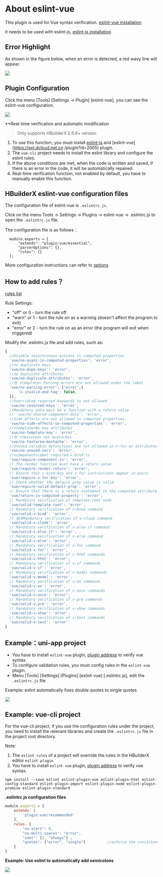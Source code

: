 # About eslint-vue

This plugin is used for Vue syntax verification. [eslint-vue installation](https://ext.dcloud.net.cn/plugin?id=2005)

It needs to be used with eslint-js, [eslint-js installation](https://ext.dcloud.net.cn/plugin?id=2037)

## Error Highlight

As shown in the figure below, when an error is detected, a red wavy line will appear.

<img src="/static/snapshots/tutorial/plugins/eslint-vue-error.png" class="hd-img" />

## Plugin Configuration

Click the menu [Tools] [Settings -> Plugin] [eslint-vue], you can see the eslint-vue  configuration.

<img src="/static/snapshots/tutorial/plugins/settings_eslint_en.png" class="hd-img"/>

**Real-time verification and automatic modification

> Only supports HBuilderX 2.6.8+ version

1. To use this function, you must install [eslint-js](https://ext.dcloud.net.cn/plugin?id=2037) and [eslint-vue](https://ext.dcloud.net.cn /plugin?id=2005) plugin.
2. The `vue-cli` project needs to install the eslint library and configure the eslint rules.
3. If the above conditions are met, when the code is written and saved, if there is an error in the code, it will be automatically repaired.
4. Real-time verification function, not enabled by default, you have to manually enable this function.

## HBuilderX eslint-vue configuration files

The configuration file of eslint-vue is `.eslintrc.js`.

Click on the menu Tools -> Settings -> Plugins -> eslint-vue -> .eslintrc.js to open the `.eslintrc.js` file.

The configuration file is as follows：

```
  module.exports = {
      "extends": "plugin:vue/essential",
      "parserOptions": {},    
      "rules": {}
  };
```
  
More configuration instructions can refer to [options](http://eslint.org/docs/user-guide/configuring)


## How to add rules？

[rules list](https://github.com/vuejs/eslint-plugin-vue#gear-configs)

Rule Settings:

- "off" or 0 - turn the rule off
- "warn" or 1 - turn the rule on as a warning (doesn't affect the program to exit)
- "error" or 2 - turn the rule on as an error (the program will exit when triggered)


Modify the .eslintrc.js file and add rules, such as:

```js
{
  //Disable asynchronous actions in computed properties
  'vue/no-async-in-computed-properties': 'error',
  //no duplicate keys
  'vue/no-dupe-keys': 'error',
  //no duplicate attributes
  'vue/no-duplicate-attributes': 'error',
  //在 <template> Parsing errors are not allowed under the label
  'vue/no-parsing-error': ['error',{
      'x-invalid-end-tag': false,
  }],
  //Overriding reserved keywords is not allowed
  'vue/no-reserved-keys': 'error',
  //Mandatory data must be a function with a return value
  // 'vue/no-shared-component-data': 'error',
  //Side effects are not allowed in computed properties.
  'vue/no-side-effects-in-computed-properties': 'error',
  //<template>No key attributes
  'vue/no-template-key': 'error',
  //在 <textarea> not mustaches
  'vue/no-textarea-mustache': 'error',
  //Unused variable definitions are not allowed in v-for or attributes in the scope
  'vue/no-unused-vars': 'error',
  //<component>Label required v-bind:is
  'vue/require-component-is': 'error',
  // The render function must have a return value
  'vue/require-render-return': 'error',
  // Ensure that v-bind:key and v-for instructions appear in pairs
  'vue/require-v-for-key': 'error',
  // Check whether the default prop value is valid
  'vue/require-valid-default-prop': 'error',
  // Ensure that there is a return statement in the computed attribute
  'vue/return-in-computed-property': 'error',
  // Mandatory verification of template root node
  'vue/valid-template-root': 'error',
  // Mandatory verification of v-bind command
  'vue/valid-v-bind': 'error',
  // 指令Mandatory verification of v-cloak command
  'vue/valid-v-cloak': 'error',
  // Mandatory verification of v-else-if command
  'vue/valid-v-else-if': 'error',
  // Mandatory verification of v-else command
  'vue/valid-v-else': 'error',
  // Mandatory verification of v-for command
  'vue/valid-v-for': 'error',
  // Mandatory verification of v-html commands
  'vue/valid-v-html': 'error',
  // Mandatory verification of v-if commands
  'vue/valid-v-if': 'error',
  // Mandatory verification of v-model commands
  'vue/valid-v-model': 'error',
  // Mandatory verification of v-on commands
  'vue/valid-v-on': 'error',
  // Mandatory verification of v-once commands
  'vue/valid-v-once': 'error',
  // Mandatory verification of v-pre commands
  'vue/valid-v-pre': 'error',
  // Mandatory verification of v-show commands
  'vue/valid-v-show': 'error',
  // Mandatory verification of v-text commands
  'vue/valid-v-text': 'error'
}

```

## Example：uni-app project

- You have to install `eslint-vue` plugin, [plugin address](https://ext.dcloud.net.cn/plugin?id=2005) to verify vue syntax.
- To configure validation rules, you must config rules in the `eslint-vue` plugin.
- Menu [Tools] [Settings] [Plugins] [eslint-vue] [.eslintrc.js], edit the `.eslintrc.js` file


Example: eslint automatically fixes double quotes to single quotes

<img src="/static/snapshots/tutorial/eslint-uniapp-example.gif" style="zoom: 90%; border: 1px solid #eee;" />


## Example: vue-cli project

For the vue-cli project, if you use the configuration rules under the project, you need to install the relevant libraries and create the `.eslintrc.js` file in the project root directory.

Note:
1. The `eslint rules` of a project will override the rules in the HBuilderX editor `eslint plugin`
2. You have to install `eslint-vue` plugin, [plugin address](https://ext.dcloud.net.cn/plugin?id=2005) to verify vue syntax.

```shell
npm install --save eslint eslint-plugin-vue eslint-plugin-html eslint-config-standard eslint-plugin-import eslint-plugin-node eslint-plugin-promise eslint-plugin-standard
```


**.eslintrc.js configuration files**

```js
module.exports = {
    extends: [
        'plugin:vue/recommended'
    ],
    rules: {
        "no-alert": 0,
        "no-multi-spaces": "error", 
        "semi": [2, "always"] ,
        "quotes": ["error", "single"]          //enforce the consistent use of either backticks, double, or single quotes
    }
}
```

**Example: Use eslint to automatically add semicolons**

![](https://img-cdn-qiniu.dcloud.net.cn/uploads/article/20200317/911ea4cac9f2c4d80ec502b1384e7a58.gif)
